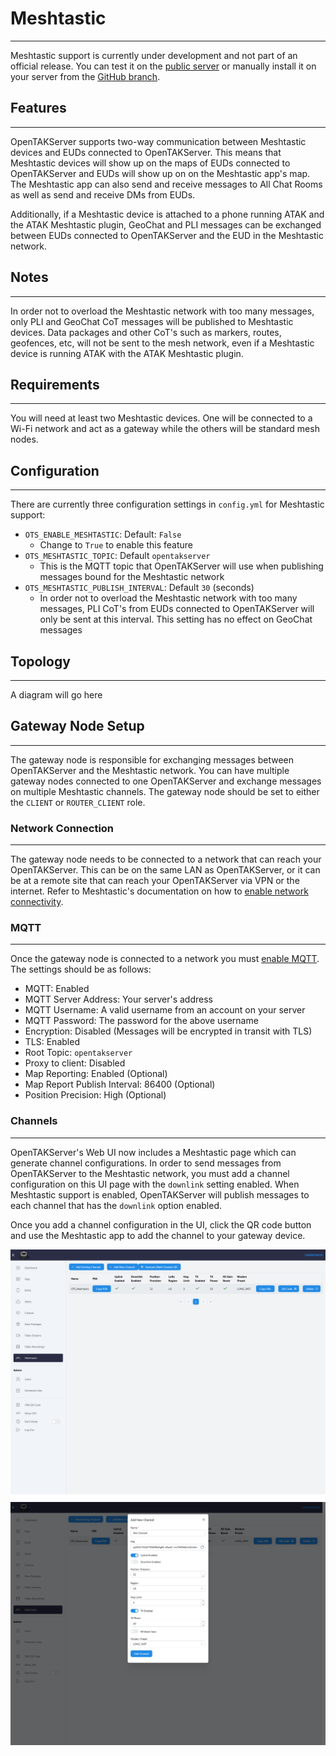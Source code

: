 # Meshtastic

***

Meshtastic support is currently under development and not part of an official release. You can test it on the
[public server](public_server.md) or manually install it on your server from the [GitHub branch](https://github.com/brian7704/OpenTAKServer/tree/Meshtastic).

## Features

***

OpenTAKServer supports two-way communication between Meshtastic devices and EUDs connected to OpenTAKServer. This
means that Meshtastic devices will show up on the maps of EUDs connected to OpenTAKServer and EUDs will show up on
on the Meshtastic app's map. The Meshtastic app can also send and receive messages to All Chat Rooms as well as send
and receive DMs from EUDs.

Additionally, if a Meshtastic device is attached to a phone running ATAK and the ATAK Meshtastic plugin, GeoChat and PLI messages
can be exchanged between EUDs connected to OpenTAKServer and the EUD in the Meshtastic network.

## Notes

***

In order not to overload the Meshtastic network with too many messages, only PLI and GeoChat CoT messages will be
published to Meshtastic devices. Data packages and other CoT's such as markers, routes, geofences, etc, will not be
sent to the mesh network, even if a Meshtastic device is running ATAK with the ATAK Meshtastic plugin.

## Requirements

***

You will need at least two Meshtastic devices. One will be connected to a Wi-Fi network and act as a gateway while the
others will be standard mesh nodes.

## Configuration

***

There are currently three configuration settings in `config.yml` for Meshtastic support:

- `OTS_ENABLE_MESHTASTIC`: Default: `False`
  - Change to `True` to enable this feature
- `OTS_MESHTASTIC_TOPIC`: Default `opentakserver`
  - This is the MQTT topic that OpenTAKServer will use when publishing messages bound for the Meshtastic network
- `OTS_MESHTASTIC_PUBLISH_INTERVAL`: Default `30` (seconds)
  - In order not to overload the Meshtastic network with too many messages, PLI CoT's from EUDs connected to OpenTAKServer
    will only be sent at this interval. This setting has no effect on GeoChat messages

## Topology

***

A diagram will go here


## Gateway Node Setup

***

The gateway node is responsible for exchanging messages between OpenTAKServer and the Meshtastic network. You can
have multiple gateway nodes connected to one OpenTAKServer and exchange messages on multiple Meshtastic channels.
The gateway node should be set to either the `CLIENT` or `ROUTER_CLIENT` role.

### Network Connection

***

The gateway node needs to be connected to a network that can reach your OpenTAKServer. This can be on the same LAN as
OpenTAKServer, or it can be at a remote site that can reach your OpenTAKServer via VPN or the internet. Refer to
Meshtastic's documentation on how to [enable network connectivity](https://meshtastic.org/docs/configuration/radio/network/).

### MQTT

***

Once the gateway node is connected to a network you must [enable MQTT](https://meshtastic.org/docs/configuration/module/mqtt/).
The settings should be as follows:

- MQTT: Enabled
- MQTT Server Address: Your server's address
- MQTT Username: A valid username from an account on your server
- MQTT Password: The password for the above username
- Encryption: Disabled (Messages will be encrypted in transit with TLS)
- TLS: Enabled
- Root Topic: `opentakserver`
- Proxy to client: Disabled
- Map Reporting: Enabled (Optional)
- Map Report Publish Interval: 86400 (Optional)
- Position Precision: High (Optional)

### Channels

***

OpenTAKServer's Web UI now includes a Meshtastic page which can generate channel configurations. In order to send
messages from OpenTAKServer to the Meshtastic network, you must add a channel configuration on this UI page with the
`downlink` setting enabled. When Meshtastic support is enabled, OpenTAKServer will publish messages to each channel
that has the `downlink` option enabled.

Once you add a channel configuration in the UI, click the QR code button and use the Meshtastic app to add the channel
to your gateway device.

![!Meshtastic UI Screenshot](images/meshtastic.png)
![!Add Meshtastic Channel Screenshot](images/meshtastic_add_channel.png)